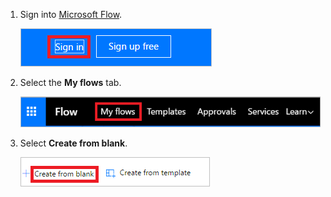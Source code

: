 1. Sign into [Microsoft Flow](https://flow.microsoft.com).

     ![sign in](../includes/media/modern-approvals/sign-in.png)

1. Select the **My flows** tab.

     ![select my flows](../includes/media/modern-approvals/select-my-flows.png)

1. Select **Create from blank**.

     ![create from blank](../includes/media/modern-approvals/blank-template.png)
